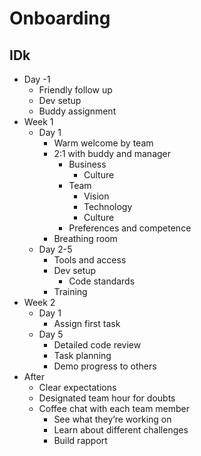 # Onboarding

## IDk

- Day -1
  - Friendly follow up
  - Dev setup
  - Buddy assignment
- Week 1
  - Day 1
    - Warm welcome by team
    - 2:1 with buddy and manager
      - Business
        - Culture
      - Team
        - Vision
        - Technology
        - Culture
      - Preferences and competence
    - Breathing room
  - Day 2-5
    - Tools and access
    - Dev setup
      - Code standards
    - Training
- Week 2
  - Day 1
    - Assign first task
  - Day 5
    - Detailed code review
    - Task planning
    - Demo progress to others
- After
  - Clear expectations
  - Designated team hour for doubts
  - Coffee chat with each team member
    - See what they’re working on
    - Learn about different challenges
    - Build rapport
